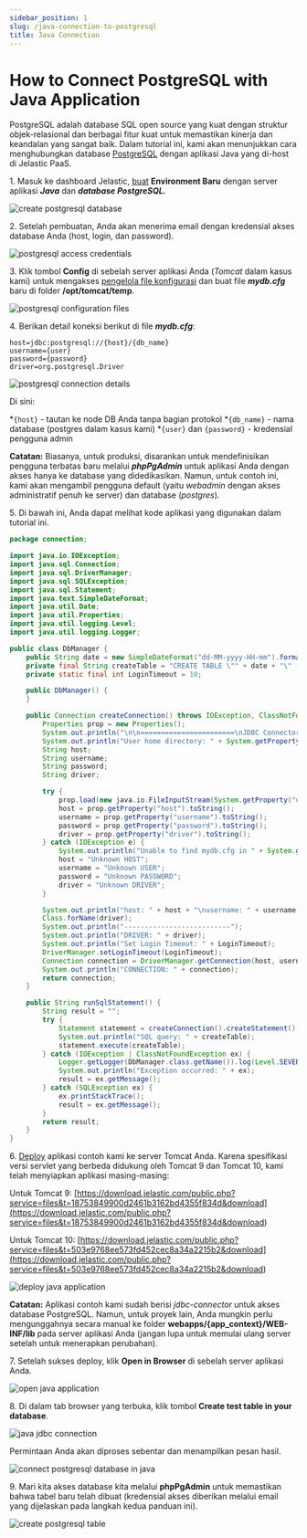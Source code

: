 ```yaml
---
sidebar_position: 1
slug: /java-connection-to-postgresql
title: Java Connection
---
```

# How to Connect PostgreSQL with Java Application

PostgreSQL adalah database SQL open source yang kuat dengan struktur objek-relasional dan berbagai fitur kuat untuk memastikan kinerja dan keandalan yang sangat baik. Dalam tutorial ini, kami akan menunjukkan cara menghubungkan database [PostgreSQL](<https://www.postgresql.org/>) dengan aplikasi Java yang di-host di Jelastic PaaS.

1\. Masuk ke dashboard Jelastic, [buat](<https://docs.dewacloud.com/docs/setting-up-environment/>) **Environment Baru** dengan server aplikasi **_Java_** dan **_database PostgreSQL._**

![create postgresql database](#)

2\. Setelah pembuatan, Anda akan menerima email dengan kredensial akses database Anda (host, login, dan password).

![postgresql access credentials](#)

3\. Klik tombol **Config** di sebelah server aplikasi Anda (_Tomcat_ dalam kasus kami) untuk mengakses [pengelola file konfigurasi](<https://docs.dewacloud.com/docs/configuration-file-manager/>) dan buat file **_mydb.cfg_** baru di folder **/opt/tomcat/temp**.

![postgresql configuration files](#)

4\. Berikan detail koneksi berikut di file **_mydb.cfg_**:

```
host=jdbc:postgresql://{host}/{db_name}
username={user}
password={password}
driver=org.postgresql.Driver
```

![postgresql connection details](#)

Di sini:

  *`{host}` \- tautan ke node DB Anda tanpa bagian protokol
  *`{db_name}` \- nama database (postgres dalam kasus kami)
  *`{user}` dan `{password}` - kredensial pengguna admin

**Catatan:** Biasanya, untuk produksi, disarankan untuk mendefinisikan pengguna terbatas baru melalui **_phpPgAdmin_** untuk aplikasi Anda dengan akses hanya ke database yang didedikasikan.
Namun, untuk contoh ini, kami akan mengambil pengguna default (yaitu _webadmin_ dengan akses administratif penuh ke server) dan database (_postgres_).

5\. Di bawah ini, Anda dapat melihat kode aplikasi yang digunakan dalam tutorial ini.

```java
package connection;

import java.io.IOException;
import java.sql.Connection;
import java.sql.DriverManager;
import java.sql.SQLException;
import java.sql.Statement;
import java.text.SimpleDateFormat;
import java.util.Date;
import java.util.Properties;
import java.util.logging.Level;
import java.util.logging.Logger;

public class DbManager {
    public String date = new SimpleDateFormat("dd-MM-yyyy-HH-mm").format(new Date());
    private final String createTable = "CREATE TABLE \"" + date + "\" (id INT, data VARCHAR(100));";
    private static final int LoginTimeout = 10;

    public DbManager() {
    }

    public Connection createConnection() throws IOException, ClassNotFoundException, SQLException {
        Properties prop = new Properties();
        System.out.println("\n\n=======================\nJDBC Connector Test " + date);
        System.out.println("User home directory: " + System.getProperty("user.home"));
        String host;
        String username;
        String password;
        String driver;

        try {
            prop.load(new java.io.FileInputStream(System.getProperty("user.home") + "/mydb.cfg"));
            host = prop.getProperty("host").toString();
            username = prop.getProperty("username").toString();
            password = prop.getProperty("password").toString();
            driver = prop.getProperty("driver").toString();
        } catch (IOException e) {
            System.out.println("Unable to find mydb.cfg in " + System.getProperty("user.home") + "\n Please make sure that configuration file created in this folder.");
            host = "Unknown HOST";
            username = "Unknown USER";
            password = "Unknown PASSWORD";
            driver = "Unknown DRIVER";
        }

        System.out.println("host: " + host + "\nusername: " + username + "\npassword: " + password + "\ndriver: " + driver);
        Class.forName(driver);
        System.out.println("--------------------------");
        System.out.println("DRIVER: " + driver);
        System.out.println("Set Login Timeout: " + LoginTimeout);
        DriverManager.setLoginTimeout(LoginTimeout);
        Connection connection = DriverManager.getConnection(host, username, password);
        System.out.println("CONNECTION: " + connection);
        return connection;
    }

    public String runSqlStatement() {
        String result = "";
        try {
            Statement statement = createConnection().createStatement();
            System.out.println("SQL query: " + createTable);
            statement.execute(createTable);
        } catch (IOException | ClassNotFoundException ex) {
            Logger.getLogger(DbManager.class.getName()).log(Level.SEVERE, null, ex);
            System.out.println("Exception occurred: " + ex);
            result = ex.getMessage();
        } catch (SQLException ex) {
            ex.printStackTrace();
            result = ex.getMessage();
        }
        return result;
    }
}
```

6\. [Deploy](<https://docs.dewacloud.com/docs/deployment-guide/>) aplikasi contoh kami ke server Tomcat Anda. Karena spesifikasi versi servlet yang berbeda didukung oleh Tomcat 9 dan Tomcat 10, kami telah menyiapkan aplikasi masing-masing:

Untuk Tomcat 9:
[https://download.jelastic.com/public.php?service=files&t=18753849900d2461b3162bd4355f834d&download](<https://download.jelastic.com/public.php?service=files&t=18753849900d2461b3162bd4355f834d&download>)

Untuk Tomcat 10:
[https://download.jelastic.com/public.php?service=files&t=503e9768ee573fd452cec8a34a2215b2&download](<https://download.jelastic.com/public.php?service=files&t=503e9768ee573fd452cec8a34a2215b2&download>)

![deploy java application](#)

**Catatan:** Aplikasi contoh kami sudah berisi _jdbc-connector_ untuk akses database PostgreSQL. Namun, untuk proyek lain, Anda mungkin perlu mengunggahnya secara manual ke folder **webapps/\{app_context\}/WEB-INF/lib** pada server aplikasi Anda (jangan lupa untuk memulai ulang server setelah untuk menerapkan perubahan).

7\. Setelah sukses deploy, klik **Open in Browser** di sebelah server aplikasi Anda.

![open java application](#)

8\. Di dalam tab browser yang terbuka, klik tombol **Create test table in your database**.

![java jdbc connection](#)

Permintaan Anda akan diproses sebentar dan menampilkan pesan hasil.

![connect postgresql database in java](#)

9\. Mari kita akses database kita melalui **phpPgAdmin** untuk memastikan bahwa tabel baru telah dibuat (kredensial akses diberikan melalui email yang dijelaskan pada langkah kedua panduan ini).

![create postgresql table](#)
